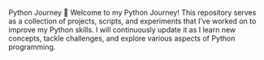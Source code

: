 Python Journey 🚀
Welcome to my Python Journey! This repository serves as a collection of projects, scripts, and experiments that I’ve worked on to improve my Python skills. I will continuously update it as I learn new concepts, tackle challenges, and explore various aspects of Python programming.
